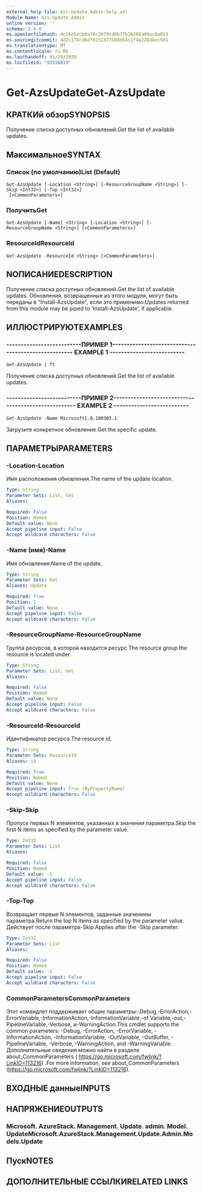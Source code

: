 ```yaml
---
external help file: Azs.Update.Admin-help.xml
Module Name: Azs.Update.Admin
online version: ''
schema: 2.0.0
ms.openlocfilehash: dc16e5ecb0a70c20f9cd8b77b16208a09ac0a023
ms.sourcegitcommit: 4d2c178cd6df9151877b08d54c1f4a228dbec9d1
ms.translationtype: MT
ms.contentlocale: ru-RU
ms.lasthandoff: 01/29/2020
ms.locfileid: "93556019"
---
```

# <span data-ttu-id="3791d-101">Get-AzsUpdate</span><span class="sxs-lookup"><span data-stu-id="3791d-101">Get-AzsUpdate</span></span>

## <span data-ttu-id="3791d-102">КРАТКИй обзор</span><span class="sxs-lookup"><span data-stu-id="3791d-102">SYNOPSIS</span></span>
<span data-ttu-id="3791d-103">Получение списка доступных обновлений.</span><span class="sxs-lookup"><span data-stu-id="3791d-103">Get the list of available updates.</span></span>

## <span data-ttu-id="3791d-104">Максимальное</span><span class="sxs-lookup"><span data-stu-id="3791d-104">SYNTAX</span></span>

### <span data-ttu-id="3791d-105">Список (по умолчанию)</span><span class="sxs-lookup"><span data-stu-id="3791d-105">List (Default)</span></span>
```
Get-AzsUpdate [-Location <String>] [-ResourceGroupName <String>] [-Skip <Int32>] [-Top <Int32>]
 [<CommonParameters>]
```

### <span data-ttu-id="3791d-106">Получить</span><span class="sxs-lookup"><span data-stu-id="3791d-106">Get</span></span>
```
Get-AzsUpdate [-Name] <String> [-Location <String>] [-ResourceGroupName <String>] [<CommonParameters>]
```

### <span data-ttu-id="3791d-107">ResourceId</span><span class="sxs-lookup"><span data-stu-id="3791d-107">ResourceId</span></span>
```
Get-AzsUpdate -ResourceId <String> [<CommonParameters>]
```

## <span data-ttu-id="3791d-108">NОПИСАНИЕ</span><span class="sxs-lookup"><span data-stu-id="3791d-108">DESCRIPTION</span></span>
<span data-ttu-id="3791d-109">Получение списка доступных обновлений.</span><span class="sxs-lookup"><span data-stu-id="3791d-109">Get the list of available updates.</span></span> <span data-ttu-id="3791d-110">Обновления, возвращенные из этого модуля, могут быть переданы в "Install-AzsUpdate", если это применимо.</span><span class="sxs-lookup"><span data-stu-id="3791d-110">Updates returned from this module may be piped to 'Install-AzsUpdate', if applicable.</span></span>

## <span data-ttu-id="3791d-111">ИЛЛЮСТРИРУЮТ</span><span class="sxs-lookup"><span data-stu-id="3791d-111">EXAMPLES</span></span>

### <span data-ttu-id="3791d-112">--------------------------ПРИМЕР 1--------------------------</span><span class="sxs-lookup"><span data-stu-id="3791d-112">-------------------------- EXAMPLE 1 --------------------------</span></span>
```
Get-AzsUpdate | ft
```

<span data-ttu-id="3791d-113">Получение списка доступных обновлений.</span><span class="sxs-lookup"><span data-stu-id="3791d-113">Get the list of available updates.</span></span>

### <span data-ttu-id="3791d-114">--------------------------ПРИМЕР 2--------------------------</span><span class="sxs-lookup"><span data-stu-id="3791d-114">-------------------------- EXAMPLE 2 --------------------------</span></span>
```
Get-AzsUpdate -Name Microsoft1.0.180305.1
```

<span data-ttu-id="3791d-115">Загрузите конкретное обновление.</span><span class="sxs-lookup"><span data-stu-id="3791d-115">Get the specific update.</span></span>

## <span data-ttu-id="3791d-116">ПАРАМЕТРЫ</span><span class="sxs-lookup"><span data-stu-id="3791d-116">PARAMETERS</span></span>

### <span data-ttu-id="3791d-117">-Location</span><span class="sxs-lookup"><span data-stu-id="3791d-117">-Location</span></span>
<span data-ttu-id="3791d-118">Имя расположения обновления.</span><span class="sxs-lookup"><span data-stu-id="3791d-118">The name of the update location.</span></span>

```yaml
Type: String
Parameter Sets: List, Get
Aliases: 

Required: False
Position: Named
Default value: None
Accept pipeline input: False
Accept wildcard characters: False
```

### <span data-ttu-id="3791d-119">-Name (имя)</span><span class="sxs-lookup"><span data-stu-id="3791d-119">-Name</span></span>
<span data-ttu-id="3791d-120">Имя обновления.</span><span class="sxs-lookup"><span data-stu-id="3791d-120">Name of the update.</span></span>

```yaml
Type: String
Parameter Sets: Get
Aliases: Update

Required: True
Position: 1
Default value: None
Accept pipeline input: False
Accept wildcard characters: False
```

### <span data-ttu-id="3791d-121">-ResourceGroupName</span><span class="sxs-lookup"><span data-stu-id="3791d-121">-ResourceGroupName</span></span>
<span data-ttu-id="3791d-122">Группа ресурсов, в которой находится ресурс.</span><span class="sxs-lookup"><span data-stu-id="3791d-122">The resource group the resource is located under.</span></span>

```yaml
Type: String
Parameter Sets: List, Get
Aliases: 

Required: False
Position: Named
Default value: None
Accept pipeline input: False
Accept wildcard characters: False
```

### <span data-ttu-id="3791d-123">-ResourceId</span><span class="sxs-lookup"><span data-stu-id="3791d-123">-ResourceId</span></span>
<span data-ttu-id="3791d-124">Идентификатор ресурса.</span><span class="sxs-lookup"><span data-stu-id="3791d-124">The resource id.</span></span>

```yaml
Type: String
Parameter Sets: ResourceId
Aliases: id

Required: True
Position: Named
Default value: None
Accept pipeline input: True (ByPropertyName)
Accept wildcard characters: False
```

### <span data-ttu-id="3791d-125">-Skip</span><span class="sxs-lookup"><span data-stu-id="3791d-125">-Skip</span></span>
<span data-ttu-id="3791d-126">Пропуск первых N элементов, указанных в значении параметра.</span><span class="sxs-lookup"><span data-stu-id="3791d-126">Skip the first N items as specified by the parameter value.</span></span>

```yaml
Type: Int32
Parameter Sets: List
Aliases: 

Required: False
Position: Named
Default value: -1
Accept pipeline input: False
Accept wildcard characters: False
```

### <span data-ttu-id="3791d-127">-Top</span><span class="sxs-lookup"><span data-stu-id="3791d-127">-Top</span></span>
<span data-ttu-id="3791d-128">Возвращает первые N элементов, заданные значением параметра.</span><span class="sxs-lookup"><span data-stu-id="3791d-128">Return the top N items as specified by the parameter value.</span></span>
<span data-ttu-id="3791d-129">Действует после параметра-Skip.</span><span class="sxs-lookup"><span data-stu-id="3791d-129">Applies after the -Skip parameter.</span></span>

```yaml
Type: Int32
Parameter Sets: List
Aliases: 

Required: False
Position: Named
Default value: -1
Accept pipeline input: False
Accept wildcard characters: False
```

### <span data-ttu-id="3791d-130">CommonParameters</span><span class="sxs-lookup"><span data-stu-id="3791d-130">CommonParameters</span></span>
<span data-ttu-id="3791d-131">Этот командлет поддерживает общие параметры:-Debug,-ErrorAction,-ErrorVariable,-InformationAction,-InformationVariable,-of Variable,-out,-PipelineVariable,-Verbose, и-WarningAction.</span><span class="sxs-lookup"><span data-stu-id="3791d-131">This cmdlet supports the common parameters: -Debug, -ErrorAction, -ErrorVariable, -InformationAction, -InformationVariable, -OutVariable, -OutBuffer, -PipelineVariable, -Verbose, -WarningAction, and -WarningVariable.</span></span> <span data-ttu-id="3791d-132">Дополнительные сведения можно найти в разделе about_CommonParameters ( https://go.microsoft.com/fwlink/?LinkID=113216) .</span><span class="sxs-lookup"><span data-stu-id="3791d-132">For more information, see about_CommonParameters (https://go.microsoft.com/fwlink/?LinkID=113216).</span></span>

## <span data-ttu-id="3791d-133">ВХОДНЫЕ данные</span><span class="sxs-lookup"><span data-stu-id="3791d-133">INPUTS</span></span>

## <span data-ttu-id="3791d-134">НАПРЯЖЕНИЕ</span><span class="sxs-lookup"><span data-stu-id="3791d-134">OUTPUTS</span></span>

### <span data-ttu-id="3791d-135">Microsoft. AzureStack. Management. Update. admin. Model. Update</span><span class="sxs-lookup"><span data-stu-id="3791d-135">Microsoft.AzureStack.Management.Update.Admin.Models.Update</span></span>

## <span data-ttu-id="3791d-136">Пуск</span><span class="sxs-lookup"><span data-stu-id="3791d-136">NOTES</span></span>

## <span data-ttu-id="3791d-137">ДОПОЛНИТЕЛЬНЫЕ ССЫЛКИ</span><span class="sxs-lookup"><span data-stu-id="3791d-137">RELATED LINKS</span></span>

